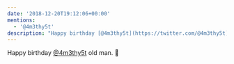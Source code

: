 ```yaml
---
date: '2018-12-20T19:12:06+00:00'
mentions:
  - '@4m3thy5t'
description: "Happy birthday [@4m3thy5t](https://twitter.com/@4m3thy5t) old man. \U0001F381"
---
```

Happy birthday [@4m3thy5t](https://twitter.com/@4m3thy5t) old man. 🎁
